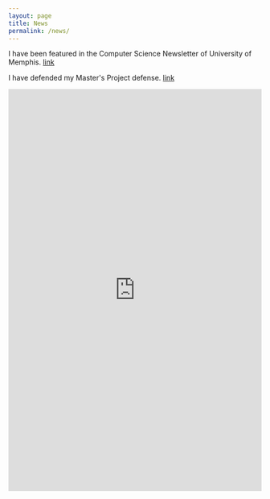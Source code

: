 ```yaml
---
layout: page
title: News
permalink: /news/
---
```


I have been featured in the Computer Science Newsletter of University of Memphis. [link](https://www.linkedin.com/feed/update/urn:li:activity:6659816117806120960/?commentUrn=urn%3Ali%3Acomment%3A(ugcPost%3A6659816116560412672%2C6660344281246642176))

I have defended my Master's Project defense. [link](https://www.linkedin.com/feed/update/urn:li:activity:6657037850204258304/)
<iframe src="https://www.linkedin.com/embed/feed/update/urn:li:share:6657037849554153472" allowfullscreen="" title="Embedded post" width="504" height="798" frameborder="0"></iframe>

